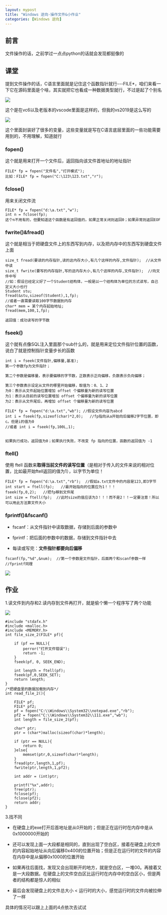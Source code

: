 ```yaml
---
layout: mypost
title: "Windows 逆向-操作文件&小作业"
categories: [Windows 逆向]
---
```


## 前言

文件操作的话，之前学过一点点python的话就会发现都挺像的

## 课堂

提到文件操作的话，C语言里面就是记住这个函数指针就行---FILE\*，咱们来看一下它在源码里面是个啥，其实就把它也看成一种数据类型就行，不过是起了个别名

![](image-17.png)

这个是在vc6以及老版本的vscode里面是这样的，但我的vs2019是这么写的

![](image-18-1024x393.png)

这个里面封装好了很多的变量，这些变量就是写在C语言底层里面的一些功能需要用到的，不用理解，知道就行

### fopen()

这个就是用来打开一个文件后，返回指向该文件首地址的地址指针

```
FILE* fp = fopen("文件名","打开模式");
比如：FILE* fp = fopen("C:\123\123.txt","r");
```

### fclose()

用来关闭文件流

```
FILE* fp = fopen("d:\a.txt","w");
int n = fclose(fp);
这个n不用有的，但要知道这个函数是有返回值的，如果正常关闭则返回0；如果异常则返回EOF
```

### fwrite()&fread()

这个就是相当于把硬盘文件上的东西写到内存，以及把内存中的东西写到硬盘文件上面

```
size_t fread(要读的内存指针,读的这内存大小,有几个这样的内存,文件指针);  //从文件中读
size_t fwrite(要写的内存指针,写的这内存大小,有几个这样的内存,文件指针);  //向文件中写
//如：假设已经定义好了一个Student结构体，一般是以一个结构体为单位的方式读写，自己定义大小也行
Student stu;
fread(&stu,sizeof(Student),1,fp);
//或者一直需要读取100字节数据到内存
char* mem = 某个内存起始地址;
fread(mem,100,1,fp);

返回值：成功读写的字节数
```

### fseek()

这个就有点像SQL注入里面那个sub什么的，就是用来定位文件指针位置的函数，说白了就是控制指针变量步长的函数

```
int i = fseek(文件指针,偏移量,基准);
第一个参数fp为文件指针；

第二个参数是偏移量，表示要偏移的字节数，正数表示正向偏移，负数表示负向偏移；

第三个参数表示设定从文件的哪里开始偏移，取值为：0、1、2
为0：表示从文件起始位置增加 offset 个偏移量为新的读写位置
为1：表示从目前的读写位置增加 offset 个偏移量为新的读写位置
为2：表示从文件尾后，再增加 offset 个偏移量为新的读写位置

FILE* fp = fopen("d:\a.txt","wb"); //假设文件内容为abcd
int i = fseek(fp,sizeof(char)*2,0);   //fp指向从a开始向后偏移2字节位置，即c。但是i的值为0
//或者 int i = fseek(fp,100L,1);


如果执行成功，返回值为0；如果执行失败，不改变 fp 指向的位置，函数的返回值为 -1
```

### ftell()

使用 ftell 函数来**取得当前文件的读写位置**（是相对于传入的文件来说的相对位置，比如最开始ftell返回的值为1），以字节为单位！

```
FILE* fp = fopen("d:\a.txt","rb");  //假如a.txt文件中的内容是123,即3字节
int start = ftell(fp);   //最开始指向的位置应为1！！！
fseek(fp,0,2);   //把fp移到文件尾
int size = ftell(fp);  //此时size的值应该为3！！！而不是2！！一定要注意！所以可以用此方法算文件大小
```

### fprintf()&fscanf()

- fscanf：从文件指针中读取数据，存储到后面的参数中

- fprintf：把后面的参数中的数据，存储到文件指针中去

- 每读或写完：**文件指针都要向后偏移**

```
fscanf(fp,"%d",&num);  //第一个参数是文件指针，后面两个和scanf参数一样
//fprintf同理
```

![](image-19-1024x447.png)

## 作业

1.读文件到内存和2.读内存到文件再打开，就是偷个懒一个程序写了两个功能

![](image-20-1024x447.png)

```
#include "stdafx.h"
#include <malloc.h>
#include <MEMORY.h>
int file_size_2(FILE* pf){
	
	if (pf == NULL){
		perror("打开文件错误");
		return -1;
	}
	fseek(pf, 0, SEEK_END);
	
	int length = ftell(pf);
	fseek(pf,0,SEEK_SET);
	return length;
}
/*把硬盘里的数据加载到内存*/
int read_file_2(){
	
	FILE* pf;
	FILE* pf2;
	pf = fopen("C:\\Windows\\System32\\notepad.exe","rb");
	pf2 = fopen("C:\\Windows\\System32\\111.exe","wb");
	int length = file_size_2(pf);
	
	char* ptr;
	ptr = (char*)malloc(sizeof(char)*length);
	
	if (ptr == NULL){
		return 0;
	}else{
		memset(ptr,0,sizeof(char)*length);
	}
	fread(ptr,length,1,pf);
	fwrite(ptr,length,1,pf2);
	
	int addr = (int)ptr;
	
	printf("%x",addr);
	free(ptr);
	fclose(pf);
	fclose(pf2);
	return addr;
}
```

3.找不同

- 在硬盘上的exe打开后首地址是从0开始的；但是正在运行时在内存中是从0x1000000开始的

- 还可以发现上面一大段都是相同的，直到出现了空白区，接着在硬盘上的文件的内容起始地址从向后偏移0x400的位置开始；但是正在运行时的文件的内容在内存中是从偏移0x1000的位置开始

- 如果再往后面找，发现又会出现断开的地方，就是空白区，一堆00。再接着又是一大段数据。在硬盘上的文件空白区比运行时在内存中的空白区小，但是两者的结构都是惊人的相似

- 最后会发现硬盘上的文件总大小 < 运行时的大小，感觉运行时的文件向被拉伸了一样

具体的情况可以跟上上面的4点依次去试试
